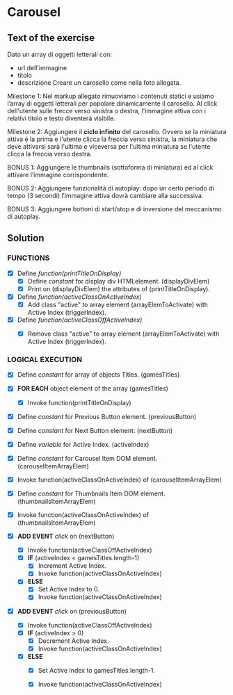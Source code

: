 # Carousel

## Text of the exercise
Dato un array di oggetti letterali con:
- url dell'immagine
- titolo
- descrizione 
Creare un carosello come nella foto allegata.

Milestone 1:
Nel markup allegato rimuoviamo i contenuti statici e usiamo l’array di oggetti letterali per popolare dinamicamente il carosello.
Al click dell'utente sulle frecce verso sinistra o destra, l'immagine attiva con i relativi titolo e testo diventerà visibile.

Milestone 2:
Aggiungere il **ciclo infinito** del carosello. Ovvero se la miniatura attiva è la prima e l'utente clicca la freccia verso sinistra, la miniatura che deve attivarsi sarà l'ultima e viceversa per l'ultima miniatura se l'utente clicca la freccia verso destra.

BONUS 1:
Aggiungere le thumbnails (sottoforma di miniatura) ed al click attivare l’immagine corrispondente.

BONUS 2:
Aggiungere funzionalità di autoplay: dopo un certo periodo di tempo (3 secondi) l’immagine attiva dovrà cambiare alla successiva.

BONUS 3:
Aggiungere bottoni di start/stop e di inversione del meccanismo di autoplay.

## Solution

### FUNCTIONS

- [x] Define *function(printTitleOnDisplay)*
    - [x] Define *constant* for display div HTMLelement. (displayDivElem)
    - [x] Print on (displayDivElem) the attributes of (printTitleOnDisplay).

- [x] Define *function(activeClassOnActiveIndex)*
    - [x] Add class "active" to array element (arrayElemToActivate) with Active Index (triggerIndex).

- [x] Define *function(activeClassOffActiveIndex)*
    - [x] Remove class "active" to array element (arrayElemToActivate) with Active Index (triggerIndex).


### LOGICAL EXECUTION

- [x] Define *constant* for array of objects Titles. (gamesTitles)

- [x] **FOR EACH** object element of the array (gamesTitles)
    - [x] Invoke function(printTitleOnDisplay)

- [x] Define *constant* for Previous Button element. (previousButton)
- [x] Define *constant* for Next Button element. (nextButton)

- [x] Define *variable* for Active Index. (activeIndex)

- [x] Define *constant* for Carousel Item DOM element. (carouselItemArrayElem)

- [x] Invoke function(activeClassOnActiveIndex) of (carouselItemArrayElem)

- [x] Define *constant* for Thumbnails Item DOM element. (thumbnailsItemArrayElem)

- [x] Invoke function(activeClassOnActiveIndex) of (thumbnailsItemArrayElem)

- [x] **ADD EVENT** *click* on (nextButton)
    - [x] Invoke function(activeClassOffActiveIndex)
    - [x] **IF** (activeIndex < gamesTitles.length-1)
        - [x] Increment Active Index.
        - [x] Invoke function(activeClassOnActiveIndex)
    - [x] **ELSE**
        - [x] Set Active Index to 0.
        - [x] Invoke function(activeClassOnActiveIndex)

- [x] **ADD EVENT** *click* on (previousButton)
    - [x] Invoke function(activeClassOffActiveIndex)
    - [x] **IF** (activeIndex > 0)
        - [x] Decrement Active Index.
        - [x] Invoke function(activeClassOnActiveIndex)
    - [x] **ELSE**
        - [x] Set Active Index to gamesTitles.length-1.
        - [x] Invoke function(activeClassOnActiveIndex)



